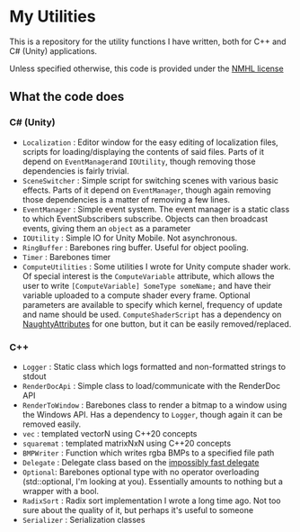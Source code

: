 # My Utilities

This is a repository for the utility functions I have written, both for C++ and C# (Unity) applications.

Unless specified otherwise, this code is provided under the [NMHL license](https://github.com/infuanfu/NMHL)

## What the code does
### C# (Unity)
* `Localization` : Editor window for the easy editing of localization files, scripts for loading/displaying the contents of said files. Parts of it depend on `EventManager`and `IOUtility`, though removing those dependencies is fairly trivial.
* `SceneSwitcher` : Simple script for switching scenes with various basic effects. Parts of it depend on `EventManager`, though again removing those dependencies is a matter of removing a few lines.
* `EventManager` : Simple event system. The event manager is a static class to which EventSubscribers subscribe. Objects can then broadcast events, giving them an `object` as a parameter
* `IOUtility` : Simple IO for Unity Mobile. Not asynchronous.
* `RingBuffer` : Barebones ring buffer. Useful for object pooling.
* `Timer` : Barebones timer
* `ComputeUtilities` : Some utilities I wrote for Unity compute shader work. Of special interest is the `ComputeVariable` attribute, which allows the user to write `[ComputeVariable] SomeType someName;` and have their variable uploaded to a compute shader every frame. Optional parameters are available to specify which kernel, frequency of update and name should be used. `ComputeShaderScript` has a dependency on [NaughtyAttributes](https://github.com/dbrizov/NaughtyAttributes) for one button, but it can be easily removed/replaced.

### C++
* `Logger` : Static class which logs formatted and non-formatted strings to stdout
* `RenderDocApi` : Simple class to load/communicate with the RenderDoc API
* `RenderToWindow` : Barebones class to render a bitmap to a window using the Windows API. Has a dependency to `Logger`, though again it can be removed easily.
* `vec` : templated vectorN using C++20 concepts
* `squaremat` : templated matrixNxN using C++20 concepts
* `BMPWriter` : Function which writes rgba BMPs to a specified file path
* `Delegate` : Delegate class based on the [impossibly fast delegate](https://www.codeproject.com/Articles/11015/The-Impossibly-Fast-C-Delegates)
* `Optional`: Barebones optional type with no operator overloading (std::optional<bool>, I'm looking at you). Essentially amounts to nothing but a wrapper with a bool.
* `RadixSort` : Radix sort implementation I wrote a long time ago. Not too sure about the quality of it, but perhaps it's useful to someone
* `Serializer` : Serialization classes
